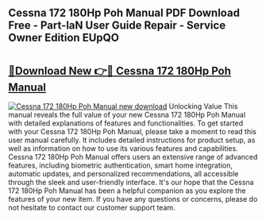 ## Cessna 172 180Hp Poh Manual PDF Download Free - Part-laN User Guide Repair - Service Owner Edition EUpQO

# <h2><a href="http://bc57492.oget.top/?id=Cessna+172+180Hp+Poh+Manual">🔗Download New 👉🔴 Cessna 172 180Hp Poh Manual</a></h2>

[![Cessna 172 180Hp Poh Manual new download](https://i.imgur.com/5g1atiW.png)](http://bc57492.oget.top/?id=Cessna+172+180Hp+Poh+Manual)
Unlocking Value This manual reveals the full value of your new Cessna 172 180Hp Poh Manual with detailed explanations of features and functionalities. To get started with your Cessna 172 180Hp Poh Manual, please take a moment to read this user manual carefully. It includes detailed instructions for product setup, as well as information on how to use its various features and capabilities. Cessna 172 180Hp Poh Manual offers users an extensive range of advanced features, including biometric authentication, smart home integration, automatic updates, and personalized recommendations, all accessible through the sleek and user-friendly interface. It's our hope that the Cessna 172 180Hp Poh Manual has been a helpful companion as you explore the features of your new item. If you have any questions or concerns, please do not hesitate to contact our customer support team.
